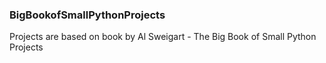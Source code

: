 ### BigBookofSmallPythonProjects
Projects are based on book by Al Sweigart - The Big Book of Small Python Projects
